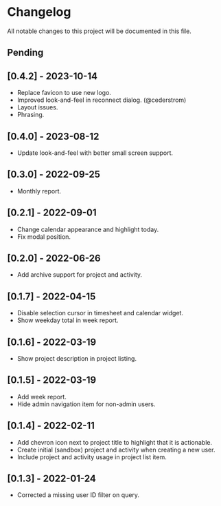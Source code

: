 # Changelog
All notable changes to this project will be documented in this file. 

## Pending

## [0.4.2] - 2023-10-14
- Replace favicon to use new logo.
- Improved look-and-feel in reconnect dialog. (@cederstrom)
- Layout issues.
- Phrasing.

## [0.4.0] - 2023-08-12
- Update look-and-feel with better small screen support.

## [0.3.0] - 2022-09-25
- Monthly report.

## [0.2.1] - 2022-09-01
- Change calendar appearance and highlight today. 
- Fix modal position.

## [0.2.0] - 2022-06-26
- Add archive support for project and activity.

## [0.1.7] - 2022-04-15
- Disable selection cursor in timesheet and calendar widget.
- Show weekday total in week report.

## [0.1.6] - 2022-03-19
- Show project description in project listing.

## [0.1.5] - 2022-03-19
- Add week report.
- Hide admin navigation item for non-admin users.

## [0.1.4] - 2022-02-11
- Add chevron icon next to project title to highlight that it is actionable.
- Create initial (sandbox) project and activity when creating a new user.
- Include project and activity usage in project list item.

## [0.1.3] - 2022-01-24
- Corrected a missing user ID filter on query.
